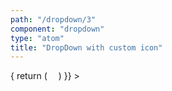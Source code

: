 ```yaml
---
path: "/dropdown/3"
component: "dropdown"
type: "atom"
title: "DropDown with custom icon"
---
```

<codeblock>
<DropDown
  options={[
    { label: 'Apple', value: 'apple' },
    { label: 'Banana', value: 'banana' },
    { label: 'Custard Apple', value: 'custard-apple' },
    { label: 'Dates', value: 'dates' }
  ]}
  icon={({ isOpen }) => {
    return (
      <Absolute top={15} right={10}>
        <Image
          src={ isOpen ? 'https://image.flaticon.com/icons/png/512/126/126490.png' : 'https://image.flaticon.com/icons/png/512/118/118738.png' }
          height='10px'
          width='10px'
        />
      </Absolute>
    )
  }}
>
</DropDown>
</codeblock>
